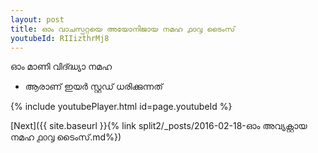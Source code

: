 ```yaml
---
layout: post
title: ഓം വാചസ്പറ്റയെ അയോനിജായ നമഹ ൧൦൮ ടൈംസ്
youtubeId: RIIizthrMj8
---
```

 
 
 ഓം മാണി വിദ്ദ്ധ്യാ നമഹ 
 
 -  ആരാണ് ഇയർ സ്റ്റഡ് ധരിക്കുന്നത് 
 
  
 
  
 
 
 
 
 
 


{% include youtubePlayer.html id=page.youtubeId %}
 
[Next]({{ site.baseurl }}{% link  split2/_posts/2016-02-18-ഓം അവ്യക്റ്റായ നമഹ ൧൦൮ ടൈംസ്.md%})
 
